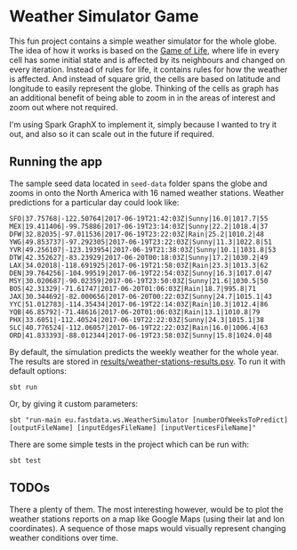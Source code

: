# Weather Simulator Game

This fun project contains a simple weather simulator for the whole globe.
The idea of how it works is based on the [Game of Life](https://en.wikipedia.org/wiki/Conway%27s_Game_of_Life),
where life in every cell has some initial state and is affected by its neighbours and changed on every iteration.
Instead of rules for life, it contains rules for how the weather is affected. And instead of square grid,
the cells are based on latitude and longitude to easily represent the globe.
Thinking of the cells as graph has an additional benefit of being able to zoom in
in the areas of interest and zoom out where not required.

I'm using Spark GraphX to implement it, simply because I wanted to try it out,
and also so it can scale out in the future if required.

## Running the app

The sample seed data located in `seed-data` folder spans the globe and zooms in onto the North America
with 16 named weather stations. Weather predictions for a particular day could look like:

    SFO|37.75768|-122.50764|2017-06-19T21:42:03Z|Sunny|16.0|1017.7|55
    MEX|19.411406|-99.75886|2017-06-19T23:14:03Z|Sunny|22.2|1018.4|37
    DFW|32.82035|-97.011536|2017-06-19T23:22:03Z|Rain|25.2|1010.2|48
    YWG|49.853737|-97.292305|2017-06-19T23:22:03Z|Sunny|11.3|1022.8|51
    YVR|49.256107|-123.193954|2017-06-19T21:38:03Z|Sunny|10.1|1031.8|53
    DTW|42.352627|-83.23929|2017-06-20T00:18:03Z|Sunny|17.2|1030.2|49
    LAX|34.02018|-118.691925|2017-06-19T21:58:03Z|Rain|23.3|1013.3|62
    DEN|39.764256|-104.99519|2017-06-19T22:54:03Z|Sunny|16.3|1017.0|47
    MSY|30.020687|-90.02359|2017-06-19T23:50:03Z|Sunny|21.6|1030.5|50
    BOS|42.31329|-71.61747|2017-06-20T01:06:03Z|Rain|18.7|995.8|71
    JAX|30.344692|-82.000656|2017-06-20T00:22:03Z|Sunny|24.7|1015.1|43
    YYC|51.012783|-114.35434|2017-06-19T22:14:03Z|Rain|10.3|1012.4|86
    YQB|46.85792|-71.48616|2017-06-20T01:06:03Z|Rain|13.1|1010.8|79
    PHX|33.6051|-112.40524|2017-06-19T22:22:03Z|Sunny|24.3|1015.1|38
    SLC|40.776524|-112.06057|2017-06-19T22:22:03Z|Rain|16.0|1006.4|63
    ORD|41.833393|-88.012344|2017-06-19T23:58:03Z|Sunny|15.8|1024.0|48

By default, the simulation predicts the weekly weather for the whole year.
The results are stored in [results/weather-stations-results.psv](results/weather-stations-results.psv).
To run it with default options:

    sbt run

Or, by giving it custom parameters:

    sbt "run-main eu.fastdata.ws.WeatherSimulator [numberOfWeeksToPredict] [outputFileName] [inputEdgesFileName] [inputVerticesFileName]"

There are some simple tests in the project which can be run with:

    sbt test


## TODOs

There a plenty of them. The most interesting however, would be to plot the weather stations reports on a map like Google Maps
(using their lat and lon coordinates). A sequence of those maps would visually represent changing weather conditions over time.